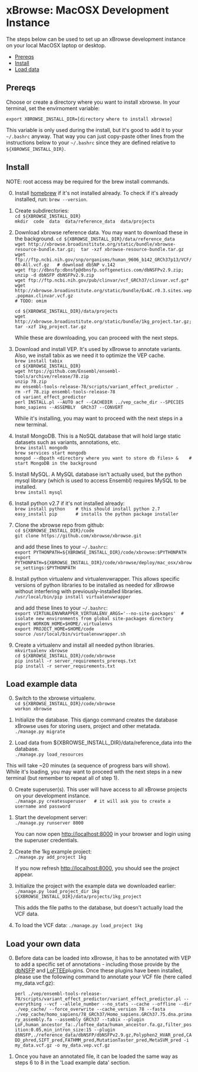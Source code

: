 
xBrowse: MacOSX Development Instance
====================================

The steps below can be used to set up an xBrowse development instance on your local MacOSX laptop or desktop.

<!-- START doctoc generated TOC please keep comment here to allow auto update -->
<!-- DON'T EDIT THIS SECTION, INSTEAD RE-RUN doctoc TO UPDATE -->
- [Prereqs](#prereqs)
- [Install](#install)
- [Load data](#load-data)

<!-- END doctoc generated TOC please keep comment here to allow auto update -->

## Prereqs

Choose or create a directory where you want to install xbrowse. 
In your terminal, set the envirnoment variable:  

`export XBROWSE_INSTALL_DIR=[directory where to install xbrowse]` 

This variable is only used during the install, but it's good to add it 
to your `~/.bashrc` anyway. 
That way you can just copy-paste other lines from the instructions below to your `~/.bashrc` since they are defined 
relative to `${XBROWSE_INSTALL_DIR}`. 

## Install

NOTE: root access may be required for the brew install commands. 

0. Install [homebrew](http://brew.sh/) if it's not installed already. To check if it's already installed, run: `brew --version`.  
  
0. Create subdirectories:  
   `cd ${XBROWSE_INSTALL_DIR}`  
   `mkdir  code  data  data/reference_data  data/projects`  
  
0. Download xbrowse reference data. You may want to download these in the background. 
    `cd ${XBROWSE_INSTALL_DIR}/data/reference_data`  
    `wget http://xbrowse.broadinstitute.org/static/bundle/xbrowse-resource-bundle.tar.gz;  tar -xzf xbrowse-resource-bundle.tar.gz`  
    `wget ftp://ftp.ncbi.nih.gov/snp/organisms/human_9606_b142_GRCh37p13/VCF/00-All.vcf.gz   # download dbSNP v.142`  
    `wget ftp://dbnsfp:dbnsfp@dbnsfp.softgenetics.com/dbNSFPv2.9.zip;  unzip -d dbNSFP dbNSFPv2.9.zip`  
    `wget ftp://ftp.ncbi.nih.gov/pub/clinvar/vcf_GRCh37/clinvar.vcf.gz*`  
    `wget http://xbrowse.broadinstitute.org/static/bundle/ExAC.r0.3.sites.vep.popmax.clinvar.vcf.gz`  
    `# TODO: omim`  
  
    `cd ${XBROWSE_INSTALL_DIR}/data/projects`  
    `wget http://xbrowse.broadinstitute.org/static/bundle/1kg_project.tar.gz;  tar -xzf 1kg_project.tar.gz`  

    While these are downloading, you can proceed with the next steps.  

0. Download and install VEP. It's used by xBrowse to annotate variants. Also, we install tabix as we need it to optimize the VEP cache.  
   `brew install tabix`  
   `cd ${XBROWSE_INSTALL_DIR}`  
   `wget https://github.com/Ensembl/ensembl-tools/archive/release/78.zip`  
   `unzip 78.zip`  
   `mv ensembl-tools-release-78/scripts/variant_effect_predictor .`  
   `rm -rf 78.zip ensembl-tools-release-78`  
   `cd variant_effect_predictor`  
   `perl INSTALL.pl --AUTO acf --CACHEDIR ../vep_cache_dir --SPECIES homo_sapiens --ASSEMBLY  GRCh37 --CONVERT`  

   While it's installing, you may want to proceed with the next steps in a new terminal.  

0. Install MongoDB. This is a NoSQL database that will hold large static datasets such as variants, annotations, etc.  
   `brew install mongodb`  
   `brew services start mongodb`  
   `mongod --dbpath <directory where you want to store db files> &    # start MongoDB in the background`  

0. Install MySQL. A MySQL database isn't actually used, but the python mysql library (which is used to access Ensembl) requires MySQL to be installed.  
   `brew install mysql`  
  
0. Install python v2.7 if it's not installed already:  
   `brew install python    # this should install python 2.7`  
   `easy_install pip       # installs the python package installer`  
  
0. Clone the xbrowse repo from github:  
   `cd ${XBROWSE_INSTALL_DIR}/code`  
   `git clone https://github.com/xbrowse/xbrowse.git`  

   and add these lines to your `~/.bashrc`:  
   `export PYTHONPATH=${XBROWSE_INSTALL_DIR}/code/xbrowse:$PYTHONPATH`  
   `export PYTHONPATH=${XBROWSE_INSTALL_DIR}/code/xbrowse/deploy/mac_osx/xbrowse_settings:$PYTHONPATH`  

0. Install python virtualenv and virtualenvwrapper. This allows specific versions of python libraries to be installed as needed for xBrowse without interfering with previously-installed libraries.  
   `/usr/local/bin/pip install virtualenvwrapper`  

   and add these lines to your `~/.bashrc`:  
   `export VIRTUALENVWRAPPER_VIRTUALENV_ARGS='--no-site-packages'  #  isolate new environments from global site-packages directory`  
   `export WORKON_HOME=$HOME/.virtualenvs`  
   `export PROJECT_HOME=$HOME/code`  
   `source /usr/local/bin/virtualenvwrapper.sh`  
  
0. Create a virtualenv and install all needed python libraries.  
   `mkvirtualenv xbrowse`  
   `cd ${XBROWSE_INSTALL_DIR}/code/xbrowse`  
   `pip install -r server_requirements_prereqs.txt`  
   `pip install -r server_requirements.txt`  


## Load example data

0. Switch to the xbrowse virtualenv.  
   `cd ${XBROWSE_INSTALL_DIR}/code/xbrowse`  
   `workon xbrowse`  
   
0. Initialize the database. This django command creates the database xBrowse uses for storing users, project and other metatada.  
   `./manage.py migrate`  

0. Load data from ${XBROWSE_INSTALL_DIR}/data/reference_data into the database.  
   `./manage.py load_resources`  

  This will take ~20 minutes (a sequence of progress bars will show).  
  While it's loading, you may want to proceed with the next steps in a new terminal (but remember to repeat all of step 1).

0. Create superuser(s). This user will have access to all xBrowse projects on your development instance.  
   `./manage.py createsuperuser   # it will ask you to create a username and password`  

0. Start the development server:  
   `./manage.py runserver 8000`  

    You can now open [http://localhost:8000](http://localhost:8000) in your browser and login using the superuser credentials.  

0. Create the 1kg example project:  
   `./manage.py add_project 1kg`  
   
   If you now refresh [http://localhost:8000](http://localhost:8000), you should see the project appear.  

0. Initialize the project with the example data we downloaded earlier:  
   `./manage.py load_project_dir 1kg ${XBROWSE_INSTALL_DIR}/data/projects/1kg_project`  
   
   This adds the file paths to the database, but doesn't actually load the VCF data.  

0. To load the VCF data:
   `./manage.py load_project 1kg`



## Load your own data

0. Before data can be loaded into xBrowse, it has to be annotated with VEP to add a specific set of annotations - including those provide by the [dbNSFP](http://www.ensembl.info/ecode/loftee/) and [LoFTEE](http://www.ensembl.info/ecode/loftee/)plugins. Once these plugins have been installed, please use the following command to annotate your VCF file (here called my_data.vcf.gz): 
 
   ```perl ./vep/ensembl-tools-release-78/scripts/variant_effect_predictor/variant_effect_predictor.pl --everything --vcf --allele_number --no_stats --cache --offline --dir ./vep_cache/ --force_overwrite --cache_version 78 --fasta ./vep_cache/homo_sapiens/78_GRCh37/Homo_sapiens.GRCh37.75.dna.primary_assembly.fa --assembly GRCh37 --tabix --plugin LoF,human_ancestor_fa:./loftee_data/human_ancestor.fa.gz,filter_position:0.05,min_intron_size:15 --plugin dbNSFP,./reference_data/dbNSFP/dbNSFPv2.9.gz,Polyphen2_HVAR_pred,CADD_phred,SIFT_pred,FATHMM_pred,MutationTaster_pred,MetaSVM_pred -i my_data.vcf.gz -o my_data.vep.vcf.gz```

0. Once you have an annotated file, it can be loaded the same way as steps 6 to 8 in the 'Load example data' section. 
